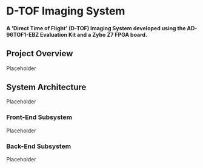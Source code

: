 # D-TOF Imaging System
#### A 'Direct Time of Flight' (D-TOF) Imaging System developed using the AD-96TOF1-EBZ Evaluation Kit and a Zybo Z7 FPGA board.

## Project Overview
Placeholder

## System Architecture
Placeholder

### Front-End Subsystem
Placeholder

### Back-End Subsystem
Placeholder
